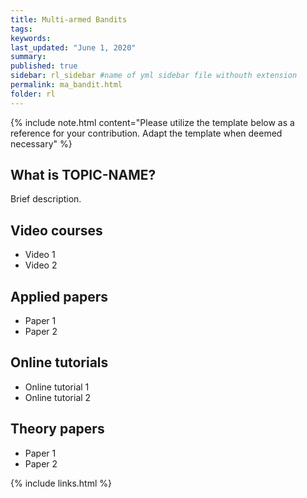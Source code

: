```yaml
---
title: Multi-armed Bandits
tags:
keywords:
last_updated: "June 1, 2020"
summary: 
published: true
sidebar: rl_sidebar #name of yml sidebar file withouth extension
permalink: ma_bandit.html
folder: rl
---
```



{% include note.html content="Please utilize the template below as a reference for your contribution. Adapt the template when deemed necessary" %}

## What is TOPIC-NAME?

Brief description.

## Video courses

* Video 1
* Video 2

## Applied papers 
* Paper 1
* Paper 2

## Online tutorials

* Online tutorial 1
* Online tutorial 2

## Theory papers 
* Paper 1
* Paper 2

{% include links.html %}
